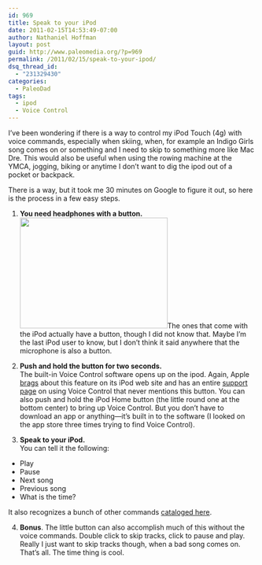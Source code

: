 ```yaml
---
id: 969
title: Speak to your iPod
date: 2011-02-15T14:53:49-07:00
author: Nathaniel Hoffman
layout: post
guid: http://www.paleomedia.org/?p=969
permalink: /2011/02/15/speak-to-your-ipod/
dsq_thread_id:
  - "231329430"
categories:
  - PaleoDad
tags:
  - ipod
  - Voice Control
---
```

I&#8217;ve been wondering if there is a way to control my iPod Touch (4g) with voice commands, especially when skiing, when, for example an Indigo Girls song comes on or something and I need to skip to something more like Mac Dre. This would also be useful when using the rowing machine at the YMCA, jogging, biking or anytime I don&#8217;t want to dig the ipod out of a pocket or backpack. 

There is a way, but it took me 30 minutes on Google to figure it out, so here is the process in a few easy steps.

1. **You need headphones with a button.**  
[<img loading="lazy" src="http://www.paleomedia.org/wp-content/themes/tma/images/photo-300x225.jpg" alt="" title="iPod headphones" width="300" height="225" class="alignleft size-medium wp-image-978" srcset="http://www.paleomedia.org/wp-content/themes/tma/images/photo-300x225.jpg 300w, http://www.paleomedia.org/wp-content/themes/tma/images/photo-160x120.jpg 160w, http://www.paleomedia.org/wp-content/themes/tma/images/photo-75x56.jpg 75w, http://www.paleomedia.org/wp-content/themes/tma/images/photo-500x375.jpg 500w, http://www.paleomedia.org/wp-content/themes/tma/images/photo.jpg 960w" sizes="(max-width: 300px) 100vw, 300px" />](http://www.paleomedia.org/wp-content/themes/tma/images/photo.jpg)The ones that come with the iPod actually have a button, though I did not know that. Maybe I&#8217;m the last iPod user to know, but I don&#8217;t think it said anywhere that the microphone is also a button. 

2. **Push and hold the button for two seconds.**  
The built-in Voice Control software opens up on the ipod. Again, Apple [brags](http://www.apple.com/ipodtouch/features/voice-control.html) about this feature on its iPod web site and has an entire [support page](http://support.apple.com/kb/ht3597) on using Voice Control that never mentions this button. You can also push and hold the iPod Home button (the little round one at the bottom center) to bring up Voice Control. But you don&#8217;t have to download an app or anything—it&#8217;s built in to the software (I looked on the app store three times trying to find Voice Control). 

3. **Speak to your iPod.**  
You can tell it the following:

  * Play
  * Pause
  * Next song
  * Previous song
  * What is the time?

It also recognizes a bunch of other commands [cataloged here](http://atmac.org/iphone-voice-commands-cheat-sheet).

4. **Bonus**. The little button can also accomplish much of this without the voice commands. Double click to skip tracks, click to pause and play. Really I just want to skip tracks though, when a bad song comes on. That&#8217;s all. The time thing is cool.